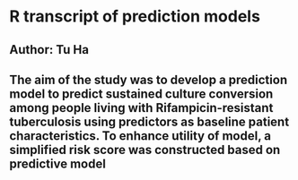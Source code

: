 # R transcript of prediction models
## Author: Tu Ha
## The aim of the study was to develop a prediction model to predict sustained culture conversion among people living with Rifampicin-resistant tuberculosis using predictors as baseline patient characteristics. To enhance utility of model, a simplified risk score was constructed based on predictive model

